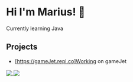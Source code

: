 # Hi I'm Marius! 👋
Currently learning Java 

## Projects
 - [https://gameJet.repl.co]Working on gameJet

<a href="https://github.com/anuraghazra/github-readme-stats">
  <img align="center" src="https://github-readme-stats.vercel.app/api?username=Marius-cpu&count_private=true&show_icons=true&theme=radical" />
</a>
<a href="https://github.com/anuraghazra/convoychat">
  <img align="center" src="https://github-readme-stats.vercel.app/api/top-langs/?username=Marius-cpu&theme=radical&layout=compact" />
</a>
